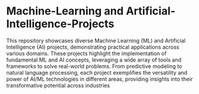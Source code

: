 # Machine-Learning and Artificial-Intelligence-Projects
This repository showcases diverse Machine Learning (ML) and Artificial Intelligence (AI) projects, demonstrating practical applications across various domains. These projects highlight the implementation of fundamental ML and AI concepts, leveraging a wide array of tools and frameworks to solve real-world problems. From predictive modeling to natural language processing, each project exemplifies the versatility and power of AI/ML technologies in different areas, providing insights into their transformative potential across industries
